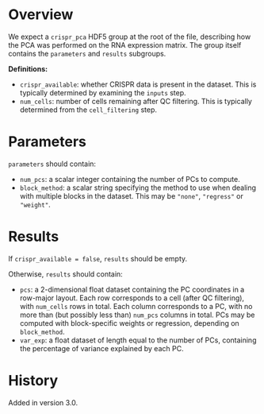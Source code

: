 # Overview

We expect a `crispr_pca` HDF5 group at the root of the file, describing how the PCA was performed on the RNA expression matrix.
The group itself contains the `parameters` and `results` subgroups.

**Definitions:**

- `crispr_available`: whether CRISPR data is present in the dataset.
  This is typically determined by examining the `inputs` step.
- `num_cells`: number of cells remaining after QC filtering.
  This is typically determined from the `cell_filtering` step.

# Parameters 

`parameters` should contain:

- `num_pcs`: a scalar integer containing the number of PCs to compute.
- `block_method`: a scalar string specifying the method to use when dealing with multiple blocks in the dataset.
  This may be `"none"`, `"regress"` or `"weight"`.

# Results

If `crispr_available = false`, `results` should be empty.

Otherwise, `results` should contain:

- `pcs`: a 2-dimensional float dataset containing the PC coordinates in a row-major layout.
  Each row corresponds to a cell (after QC filtering), with `num_cells` rows in total.
  Each column corresponds to a PC, with no more than (but possibly less than) `num_pcs` columns in total.
  PCs may be computed with block-specific weights or regression, depending on `block_method`.
- `var_exp`: a float dataset of length equal to the number of PCs, containing the percentage of variance explained by each PC.

# History

Added in version 3.0.
